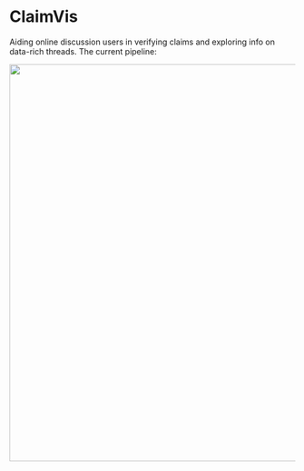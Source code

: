 # ClaimVis
Aiding online discussion users in verifying claims and exploring info on data-rich threads.
The current pipeline: 
<p align="center">
 <img src="https://github.com/kixlab/ClaimVis/assets/93929554/19cd2880-f698-47f5-9216-3c022565cadc" width="700">  
<p>

